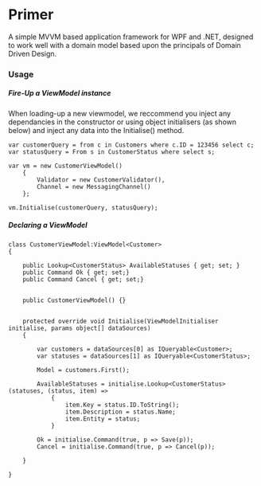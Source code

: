 # Primer

A simple MVVM based application framework for WPF and .NET, designed to work well with a domain model based upon the principals of Domain Driven Design.

### Usage

##### Fire-Up a ViewModel instance

When loading-up a new viewmodel, we reccommend you inject any dependancies in the constructor or using object initialisers (as shown below) and inject any data into the Initialise() method.

    var customerQuery = from c in Customers where c.ID = 123456 select c;
    var statusQuery = From s in CustomerStatus where select s;
    
    var vm = new CustomerViewModel() 
        { 
            Validator = new CustomerValidator(),
            Channel = new MessagingChannel()
        };
        
    vm.Initialise(customerQuery, statusQuery);


##### Declaring a ViewModel

    class CustomerViewModel:ViewModel<Customer>
    {
    
        public Lookup<CustomerStatus> AvailableStatuses { get; set; }
        public Command Ok { get; set;}
        public Command Cancel { get; set;}
        
    
        public CustomerViewModel() {}
        

        protected override void Initialise(ViewModelInitialiser initialise, params object[] dataSources)
        {
        
            var customers = dataSources[0] as IQueryable<Customer>;
            var statuses = dataSources[1] as IQueryable<CustomerStatus>;
            
            Model = customers.First();
            
            AvailableStatuses = initialise.Lookup<CustomerStatus>(statuses, (status, item) => 
                {
                    item.Key = status.ID.ToString();
                    item.Description = status.Name;
                    item.Entity = status;
                }
                
            Ok = initialise.Command(true, p => Save(p));
            Cancel = initialise.Command(true, p => Cancel(p));
            
        }
  
    }
    
